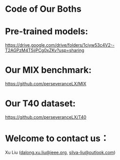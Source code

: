 # Code of Our Boths

# Pre-trained models: 
https://drive.google.com/drive/folders/1ciyw53c4V2--T2AGPzM4T5ijPCg0xZKv?usp=sharing

# Our MIX benchmark: 
https://github.com/perseveranceLX/MIX

# Our T40 dataset: 
https://github.com/perseveranceLX/T40

# Welcome to contact us：
Xu Liu (dalong.xu.liu@ieee.org, silva-liu@outlook.com)

